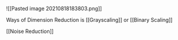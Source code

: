 ![[Pasted image 20210818183803.png]]

Ways of Dimension Reduction is [[Grayscaling]] or [[Binary Scaling]]

[[Noise Reduction]]